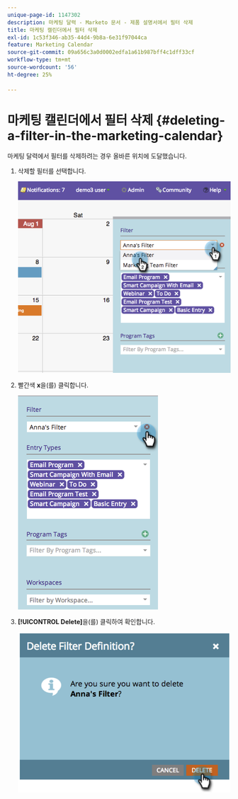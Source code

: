 ```yaml
---
unique-page-id: 1147302
description: 마케팅 달력 - Marketo 문서 - 제품 설명서에서 필터 삭제
title: 마케팅 캘린더에서 필터 삭제
exl-id: 1c53f346-ab35-44d4-9b8a-6e31f97044ca
feature: Marketing Calendar
source-git-commit: 09a656c3a0d0002edfa1a61b987bff4c1dff33cf
workflow-type: tm+mt
source-wordcount: '56'
ht-degree: 25%

---
```


# 마케팅 캘린더에서 필터 삭제 {#deleting-a-filter-in-the-marketing-calendar}

마케팅 달력에서 필터를 삭제하려는 경우 올바른 위치에 도달했습니다.

1. 삭제할 필터를 선택합니다.

   ![](assets/image2014-9-24-11-3a27-3a32.png)

1. 빨간색 **x**&#x200B;을(를) 클릭합니다.

   ![](assets/image2014-9-24-11-3a27-3a36.png)

1. **[!UICONTROL Delete]**&#x200B;을(를) 클릭하여 확인합니다.

   ![](assets/image2014-9-24-11-3a27-3a42.png)
